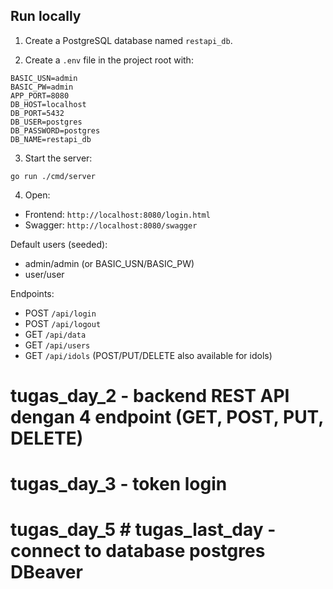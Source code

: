 ﻿## Run locally

1) Create a PostgreSQL database named `restapi_db`.

2) Create a `.env` file in the project root with:

```
BASIC_USN=admin
BASIC_PW=admin
APP_PORT=8080
DB_HOST=localhost
DB_PORT=5432
DB_USER=postgres
DB_PASSWORD=postgres
DB_NAME=restapi_db
```

3) Start the server:

```
go run ./cmd/server
```

4) Open:
- Frontend: `http://localhost:8080/login.html`
- Swagger: `http://localhost:8080/swagger`

Default users (seeded):
- admin/admin (or BASIC_USN/BASIC_PW)
- user/user

Endpoints:
- POST `/api/login`
- POST `/api/logout`
- GET `/api/data`
- GET `/api/users`
- GET `/api/idols` (POST/PUT/DELETE also available for idols)

# tugas_day_2 - backend REST API dengan 4 endpoint (GET, POST, PUT, DELETE)
# tugas_day_3 - token login 
# tugas_day_5 # tugas_last_day - connect to database postgres DBeaver

